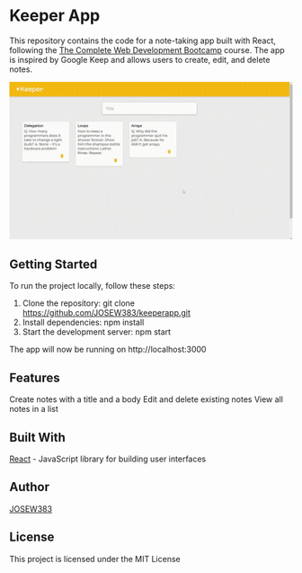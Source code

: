 # Keeper App
This repository contains the code for a note-taking app built with React, following the [The Complete Web Development Bootcamp](https://www.udemy.com/course/the-complete-web-development-bootcamp) course. The app is inspired by Google Keep and allows users to create, edit, and delete notes.

![](https://github.com/JOSEW383/keeper-app/blob/master/public/keeper-app_demo.gif)

## Getting Started
To run the project locally, follow these steps:

1. Clone the repository: git clone https://github.com/JOSEW383/keeperapp.git
2. Install dependencies: npm install
3. Start the development server: npm start

The app will now be running on http://localhost:3000

## Features
Create notes with a title and a body
Edit and delete existing notes
View all notes in a list

## Built With
[React](https://reactjs.org/) - JavaScript library for building user interfaces

## Author
[JOSEW383](https://github.com/JOSEW383)

## License
This project is licensed under the MIT License
